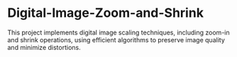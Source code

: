 # Digital-Image-Zoom-and-Shrink
This project implements digital image scaling techniques, including zoom-in and shrink operations, using efficient algorithms to preserve image quality and minimize distortions.
